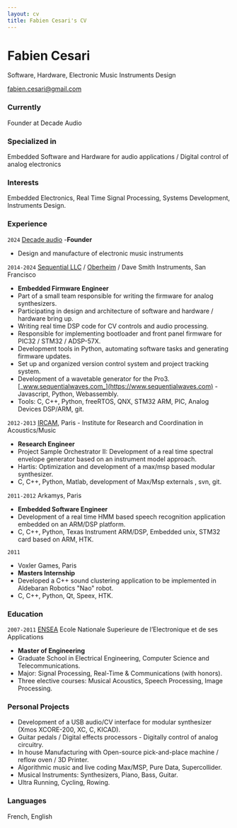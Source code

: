 ```yaml
---
layout: cv
title: Fabien Cesari's CV
---
```


# Fabien Cesari
Software, Hardware, Electronic Music Instruments Design

<div id="webaddress">
<a href="mailto: fabien.cesari@gmail.com">fabien.cesari@gmail.com</a>
</div>

### Currently
Founder at Decade Audio

### Specialized in
Embedded Software and Hardware for audio applications / Digital control of analog electronics

### Interests
Embedded Electronics, Real Time Signal Processing, Systems Development, Instruments Design.

### Experience
`2024`
[Decade audio](www.decade.audio)
-__Founder__
- Design and manufacture of electronic music instruments
  
`2014-2024`
[Sequential LLC](https://www.sequential.com/) / [Oberheim](https://oberheim.com/) / Dave Smith Instruments, San Francisco
- __Embedded Firmware Engineer__
- Part of a small team responsible for writing the firmware for analog synthesizers.
- Participating in design and architecture of software and hardware / hardware bring up.
- Writing real time DSP code for CV controls and audio processing.
- Responsible for implementing bootloader and front panel firmware for PIC32 / STM32 / ADSP-57X.
- Development tools in Python, automating software tasks and generating firmware updates.
- Set up and organized version control system and project tracking system.
- Development of a wavetable generator for the Pro3. [_www.sequentialwaves.com_](https://www.sequentialwaves.com) - Javascript, Python, Webassembly.
- Tools: C, C++, Python, freeRTOS, QNX, STM32 ARM, PIC, Analog Devices DSP/ARM, git.

`2012-2013`
[IRCAM](https://www.ircam.fr/), Paris - Institute for Research and Coordination in Acoustics/Music
- __Research Engineer__
- Project Sample Orchestrator II:  Development of a real time spectral envelope generator based on an instrument model approach.
- Hartis:  Optimization and development of a max/msp based modular synthesizer.
- C, C++, Python, Matlab, development of Max/Msp externals , svn, git.

`2011-2012`
Arkamys, Paris
- __Embedded Software Engineer__
- Development of a real time HMM based speech recognition application embedded on an ARM/DSP platform.
- C, C++, Python, Texas Instrument ARM/DSP, Embedded unix, STM32 card based on ARM, HTK.

`2011`
- Voxler Games, Paris
- __Masters Internship__
- Developed a C++ sound clustering application to be implemented in Aldebaran Robotics "Nao" robot.
- C, C++, Python, Qt, Speex, HTK.

### Education
`2007-2011`
[ENSEA](https://www.ensea.fr/en) Ecole Nationale Superieure de l’Electronique et de ses Applications
- __Master of Engineering__
- Graduate School in Electrical Engineering, Computer Science and Telecommunications.
- Major: Signal Processing, Real-Time & Communications (with honors).
- Three elective courses: Musical Acoustics, Speech Processing, Image Processing.

### Personal Projects
- Development of a USB audio/CV interface for modular synthesizer (Xmos XCORE-200, XC, C, KICAD).
- Guitar pedals / Digital effects processors - Digitally control of analog circuitry.
- In house Manufacturing with Open-source pick-and-place machine / reflow oven / 3D Printer.
- Algorithmic music and live coding Max/MSP, Pure Data, Supercollider.
- Musical Instruments: Synthesizers, Piano, Bass, Guitar.
- Ultra Running, Cycling, Rowing.

### Languages
French, English
<!-- ### Footer
Last updated: May 2013 -->
